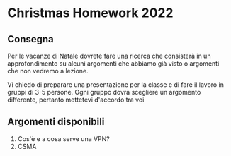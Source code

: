 # Christmas Homework 2022

## Consegna

Per le vacanze di Natale dovrete fare una ricerca che consisterà in un approfondimento su alcuni argomenti che abbiamo già visto o argomenti che non vedremo a lezione.

Vi chiedo di preparare una presentazione per la classe e di fare il lavoro in gruppi di 3-5 persone.
Ogni gruppo dovrà scegliere un argomento differente, pertanto mettetevi d'accordo tra voi

## Argomenti disponibili

1. Cos'è e a cosa serve una VPN? 
2. CSMA